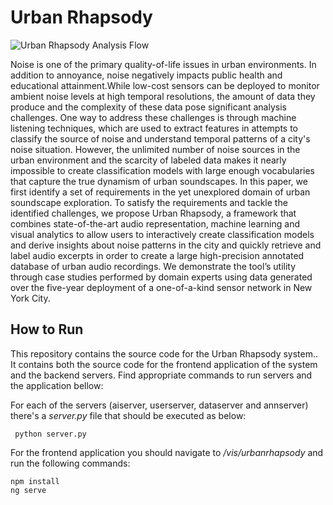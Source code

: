 # Urban Rhapsody

![Urban Rhapsody Analysis Flow](https://github.com/VIDA-NYU/Urban-Rhapsody/teaser2.png)

Noise is one of the primary quality-of-life issues in urban environments. In addition to annoyance, noise negatively impacts public health and educational attainment.While low-cost sensors can be deployed to monitor ambient noise levels at high temporal resolutions, the amount of data they produce and the complexity of these data pose significant analysis challenges. One way to address these challenges is through machine listening techniques, which are used to extract features in attempts to classify the source of noise and understand temporal patterns of a city's noise situation. However, the unlimited number of noise sources in the urban environment and the scarcity of labeled data makes it nearly impossible to create classification models with large enough vocabularies that capture the true dynamism of urban soundscapes. In this paper, we first identify a set of requirements in the yet unexplored domain of urban soundscape exploration. To satisfy the requirements and tackle the identified challenges, we propose Urban Rhapsody, a framework that combines state-of-the-art audio representation, machine learning and visual analytics to allow users to interactively create classification models and derive insights about noise patterns in the city and quickly retrieve and label audio excerpts in order to create a large high-precision annotated database of urban audio recordings. We demonstrate the tool’s utility through case studies performed by domain experts using data generated over the five-year deployment of a one-of-a-kind sensor network in New York City.


## How to Run

This repository contains the source code for the Urban Rhapsody system.. It contains both the source code for the frontend application of the system and the backend servers. Find appropriate commands to run servers and the application bellow:


For each of the servers (aiserver, userserver, dataserver and annserver) there's a *server.py* file that should be executed as below:

``` python server.py```

For the frontend application you should navigate to */vis/urbanrhapsody* and run the following commands:

```
npm install
ng serve
```

